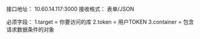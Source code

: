 接口地址：  10.60.14.117:3000
接收格式： 表单/JSON

必须字段： 1.target = 你要访问的库
          2.token  =  用户TOKEN
          3.container =  包含请求数据条件的对象